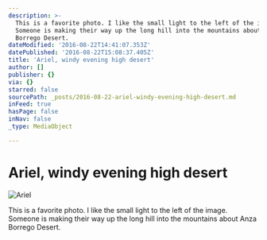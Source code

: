 ```yaml
---
description: >-
  This is a favorite photo. I like the small light to the left of the image.
  Someone is making their way up the long hill into the mountains about Anza
  Borrego Desert.
dateModified: '2016-08-22T14:41:07.353Z'
datePublished: '2016-08-22T15:08:37.405Z'
title: 'Ariel, windy evening high desert'
author: []
publisher: {}
via: {}
starred: false
sourcePath: _posts/2016-08-22-ariel-windy-evening-high-desert.md
inFeed: true
hasPage: false
inNav: false
_type: MediaObject

---
```

# Ariel, windy evening high desert
![Ariel](https://the-grid-user-content.s3-us-west-2.amazonaws.com/39bc5702-c0f3-4fc1-9b1b-0c822b0ae675.jpg)

This is a favorite photo. I like the small light to the left of the image. Someone is making their way up the long hill into the mountains about Anza Borrego Desert.